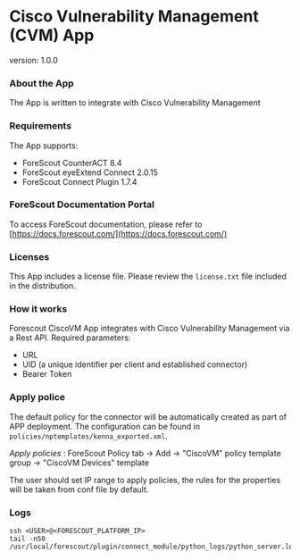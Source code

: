 # Cisco Vulnerability Management (CVM) App
version: 1.0.0

### About the App
The App is written to integrate with Cisco Vulnerability Management

### Requirements
The App supports:
- ForeScout CounterACT 8.4
- ForeScout eyeExtend Connect 2.0.15
- ForeScout Connect Plugin 1.7.4

### ForeScout Documentation Portal
To access ForeScout documentation, please refer to [https://docs.forescout.com/](https://docs.forescout.com/)

### Licenses
This App includes a license file. Please review the `license.txt` file included in the distribution.

### How it works
Forescout CiscoVM App integrates with Cisco Vulnerability Management via a Rest API.
Required parameters:
* URL
* UID (a unique identifier per client and established connector)
* Bearer Token 

### Apply police
The default policy for the connector will be automatically created as part of APP deployment. The configuration can be found in `policies/nptemplates/kenna_exported.xml`. 

*Apply policies* : ForeScout Policy tab -> Add -> "CiscoVM" policy template group -> "CiscoVM Devices" template 

The user should set IP range to apply policies, the rules for the properties will be taken from conf file by default. 

### Logs
```
ssh <USER>@<FORESCOUT_PLATFORM_IP>
tail -n50 /usr/local/forescout/plugin/connect_module/python_logs/python_server.log
```
